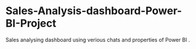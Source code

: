 # Sales-Analysis-dashboard-Power-BI-Project
Sales analysing dashboard using verious chats and properties of Power BI . 
